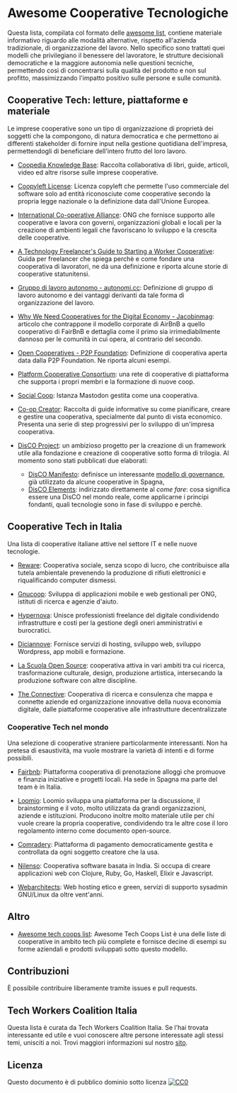 # Awesome Cooperative Tecnologiche

Questa lista, compilata col formato delle [awesome list](https://project-awesome.org/), contiene materiale informativo riguardo alle modalità alternative, rispetto all'azienda tradizionale, di organizzazione del lavoro. Nello specifico sono trattati quei modelli che privilegiano il benessere del lavoratore, le strutture decisionali democratiche e la maggiore autonomia nelle questioni tecniche, permettendo così di concentrarsi sulla qualità del prodotto e non sul profitto, massimizzando l'impatto positivo sulle persone e sulle comunità.

## Cooperative Tech: letture, piattaforme e materiale

Le imprese cooperative sono un tipo di organizzazione di proprietà dei soggetti che la compongono, di natura democratica e che permettono ai differenti stakeholder di fornire input nella gestione quotidiana dell'impresa, permettendogli di beneficiare dell'intero frutto del loro lavoro.

* [Coopedia Knowledge Base](https://coopedia.starter.coop):
Raccolta collaborativa di libri, guide, articoli, video ed altre risorse sulle imprese cooperative.

* [Coopyleft License](https://wiki.coopcycle.org/en:license):
Licenza copyleft che permette l'uso commerciale del software solo ad entità riconosciute come cooperative secondo la propria legge nazionale o la definizione data dall'Unione Europea.

* [International Co-operative Alliance](https://www.ica.coop/en):
ONG che fornisce supporto alle cooperative e lavora con governi, organizzazioni globali e locali per la creazione di ambienti legali che favoriscano lo sviluppo e la crescita delle cooperative.

* [A Technology Freelancer's Guide to Starting a Worker Cooperative](https://techworker.coop/resources/technology-freelancers-guide-starting-worker-cooperative):
Guida per freelancer che spiega perchè e come fondare una cooperativa di lavoratori, ne dà una definizione e riporta alcune storie di cooperative statunitensi.

* [Gruppo di lavoro autonomo - autonomi.cc](https://autonomi.cc/gruppo-di-lavoro-autonomo/):
Definizione di gruppo di lavoro autonomo e dei vantaggi derivanti da tale forma di organizzazione del lavoro.

* [Why We Need Cooperatives for the Digital Economy - Jacobinmag](https://jacobinmag.com/2020/05/cooperatives-digital-economy-airbnb-cities): articolo che contrappone il modello corporate di AirBnB a quello cooperativo di FairBnB e dettaglia come il primo sia irrimediabilmente dannoso per le comunità in cui opera, al contrario del secondo.

* [Open Cooperatives - P2P Foundation](https://wiki.p2pfoundation.net/Open_Cooperatives): Definizione di cooperativa aperta data dalla P2P Foundation. Ne riporta alcuni esempi.

* [Platform Cooperative Consortium](https://platform.coop/): una rete di cooperative di piattaforma che supporta i propri membri e la formazione di nuove coop.

* [Social Coop](https://social.coop/): Istanza Mastodon gestita come una cooperativa.

* [Co-op Creator](https://coopcreator.ca/): Raccolta di guide informative su come pianificare, creare e gestire una cooperativa, specialmente dal punto di vista economico. Presenta una serie di step progressivi per lo sviluppo di un'impresa cooperativa.

* [DisCO Project](https://disco.coop/disco-project/): un ambizioso progetto per la creazione di un framework utile alla fondazione e creazione di cooperative sotto forma di trilogia. Al momento sono stati pubblicati due elaborati:
  * [DisCO Manifesto](https://disco.coop/manifesto/): definisce un interessante [modello di governance](https://disco.coop/governance-model/), già utilizzato da alcune cooperative in Spagna,
  * [DisCO Elements](https://elements.disco.coop): indirizzato direttamente al *come fare*: cosa significa essere una DisCO nel mondo reale, come applicarne i principi fondanti, quali tecnologie sono in fase di sviluppo e perchè.

## Cooperative Tech in Italia

Una lista di cooperative italiane attive nel settore IT e nelle nuove tecnologie.

* [Reware](https://coop.reware.it/): Cooperativa sociale, senza scopo di lucro, che contribuisce alla tutela ambientale prevenendo la produzione di rifiuti elettronici e riqualificando computer dismessi.

* [Gnucoop](https://www.gnucoop.com/): Sviluppa di applicazioni mobile e web gestionali per ONG, istituti di ricerca e agenzie d'aiuto.

* [Hypernova](https://www.hypernovacoop.it/): Unisce professionisti freelance del digitale condividendo infrastrutture e costi per la gestione degli oneri amministrativi e burocratici.

* [Diciannove](https://19.coop/): Fornisce servizi di hosting, sviluppo web, sviluppo Wordpress, app mobili e formazione.

* [La Scuola Open Source](https://www.lascuolaopensource.xyz/): cooperativa attiva in vari ambiti tra cui ricerca, trasformazione culturale, design, produzione artistica, intersecando la produzione software con altre discipline.

* [The Connective](https://www.theconnective.network/): Cooperativa di ricerca e consulenza che mappa e connette aziende ed organizzazione innovative della nuova economia digitale, dalle piattaforme cooperative alle infrastrutture decentralizzate

### Cooperative Tech nel mondo

Una selezione di cooperative straniere particolarmente interessanti. Non ha pretesa di esaustività, ma vuole mostrare la varietà di intenti e di forme possibili.

* [Fairbnb](https://fairbnb.coop/): Piattaforma cooperativa di prenotazione alloggi che promuove e finanzia iniziative e progetti locali. Ha sede in Spagna ma parte del team è in Italia.

* [Loomio](https://www.loomio.org/): Loomio sviluppa una piattaforma per la discussione, il brainstorming e il voto, molto utilizzata da grandi organizzazioni, aziende e istituzioni. Producono inoltre molto materiale utile per chi vuole creare la propria cooperative, condividendo tra le altre cose il loro regolamento interno come documento open-source.

* [Comradery](https://comradery.co/): Piattaforma di pagamento democraticamente gestita e controllata da ogni soggetto creatore che la usa.

* [Nilenso](https://nilenso.com/): Cooperativa software basata in India. Si occupa di creare applicazioni web con Clojure, Ruby, Go, Haskell, Elixir e Javascript.

* [Webarchitects](https://www.webarchitects.coop/): Web hosting etico e green, servizi di supporto sysadmin GNU/Linux da oltre vent'anni.


## Altro

* [Awesome tech coops list](https://github.com/hng/tech-coops/): Awesome Tech Coops List è una delle liste di cooperative in ambito tech più complete e fornisce decine di esempi su forme aziendali e prodotti sviluppati sotto questo modello.

## Contribuzioni

È possibile contribuire liberamente tramite issues e pull requests.

## Tech Workers Coalition Italia

Questa lista è curata da Tech Workers Coalition Italia. Se l'hai trovata interessante ed utile e vuoi conoscere altre persone interessate agli stessi temi, unisciti a noi. Trovi maggiori informazioni sul nostro [sito](https://twc-italia.org).


## Licenza

Questo documento è di pubblico dominio sotto licenza [![CC0](http://mirrors.creativecommons.org/presskit/buttons/88x31/svg/cc-zero.svg)](https://creativecommons.org/publicdomain/zero/1.0/)


